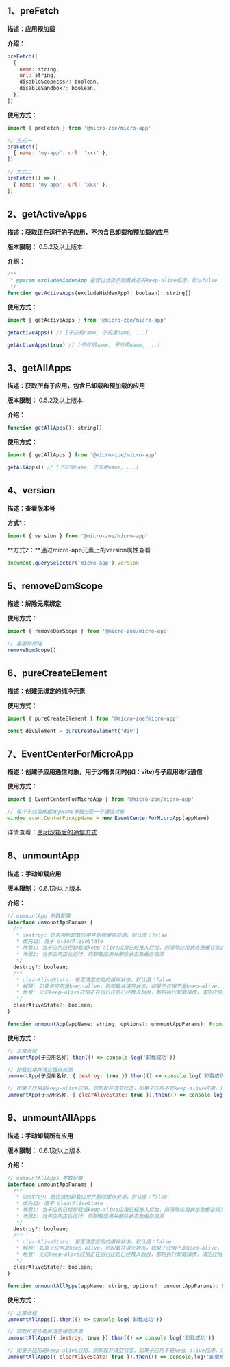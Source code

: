 
## 1、preFetch
**描述：应用预加载**

**介绍：**
```js
preFetch([
  {
    name: string,
    url: string,
    disableScopecss?: boolean,
    disableSandbox?: boolean,
  },
])
```

**使用方式：**
```js
import { preFetch } from '@micro-zoe/micro-app'

// 方式一
preFetch([
  { name: 'my-app', url: 'xxx' },
])

// 方式二
preFetch(() => [
  { name: 'my-app', url: 'xxx' },
])
```


## 2、getActiveApps
**描述：获取正在运行的子应用，不包含已卸载和预加载的应用**

**版本限制：** 0.5.2及以上版本

**介绍：**
```js
/**
 * @param excludeHiddenApp 是否过滤处于隐藏状态的keep-alive应用，默认false
 */
function getActiveApps(excludeHiddenApp?: boolean): string[]
```

**使用方式：**
```js
import { getActiveApps } from '@micro-zoe/micro-app'

getActiveApps() // [子应用name, 子应用name, ...]

getActiveApps(true) // [子应用name, 子应用name, ...]
```

## 3、getAllApps
**描述：获取所有子应用，包含已卸载和预加载的应用**

**版本限制：** 0.5.2及以上版本

**介绍：**
```js
function getAllApps(): string[]
```

**使用方式：**
```js
import { getAllApps } from '@micro-zoe/micro-app'

getAllApps() // [子应用name, 子应用name, ...]
```



## 4、version
**描述：查看版本号**

**方式1：**
```js
import { version } from '@micro-zoe/micro-app'
```

**方式2：**通过micro-app元素上的version属性查看
```js
document.querySelector('micro-app').version
```


## 5、removeDomScope
**描述：解除元素绑定**

**使用方式：**
```js
import { removeDomScope } from '@micro-zoe/micro-app'

// 重置作用域
removeDomScope()
```


## 6、pureCreateElement
**描述：创建无绑定的纯净元素**

**使用方式：**
```js
import { pureCreateElement } from '@micro-zoe/micro-app'

const divElement = pureCreateElement('div')
```

## 7、EventCenterForMicroApp
**描述：创建子应用通信对象，用于沙箱关闭时(如：vite)与子应用进行通信**

**使用方式：**
```js
import { EventCenterForMicroApp } from '@micro-zoe/micro-app'

// 每个子应用根据appName单独分配一个通信对象
window.eventCenterForAppName = new EventCenterForMicroApp(appName)
```

详情查看：[关闭沙箱后的通信方式](/zh-cn/data?id=关闭沙箱后的通信方式)


## 8、unmountApp
**描述：手动卸载应用**

**版本限制：** 0.6.1及以上版本

**介绍：**
```js
// unmountApp 参数配置
interface unmountAppParams {
  /**
   * destroy: 是否强制卸载应用并删除缓存资源，默认值：false
   * 优先级: 高于 clearAliveState
   * 场景1: 当子应用已经卸载或keep-alive应用已经推入后台，则清除应用状态及缓存资源
   * 场景2: 当子应用正在运行，则卸载应用并删除状态及缓存资源
   */
  destroy?: boolean; 
  /**
   * clearAliveState: 是否清空应用的缓存状态，默认值：false
   * 解释: 如果子应用是keep-alive，则卸载并清空状态，如果子应用不是keep-alive，则执行正常卸载流程
   * 场景: 无论keep-alive应用正在运行还是已经推入后台，都将执行卸载操作，清空应用缓存状态，并保留缓存资源
   */
  clearAliveState?: boolean;
}

function unmountApp(appName: string, options?: unmountAppParams): Promise<void>
```

**使用方式：**
```js
// 正常流程
unmountApp(子应用名称).then(() => console.log('卸载成功'))

// 卸载应用并清空缓存资源
unmountApp(子应用名称, { destroy: true }).then(() => console.log('卸载成功'))

// 如果子应用是keep-alive应用，则卸载并清空状态，如果子应用不是keep-alive应用，则正常卸载
unmountApp(子应用名称, { clearAliveState: true }).then(() => console.log('卸载成功'))
```

## 9、unmountAllApps
**描述：手动卸载所有应用**

**版本限制：** 0.6.1及以上版本

**介绍：**
```js
// unmountAllApps 参数配置
interface unmountAppParams {
  /**
   * destroy: 是否强制卸载应用并删除缓存资源，默认值：false
   * 优先级: 高于 clearAliveState
   * 场景1: 当子应用已经卸载或keep-alive应用已经推入后台，则清除应用状态及缓存资源
   * 场景2: 当子应用正在运行，则卸载应用并删除状态及缓存资源
   */
  destroy?: boolean; 
  /**
   * clearAliveState: 是否清空应用的缓存状态，默认值：false
   * 解释: 如果子应用是keep-alive，则卸载并清空状态，如果子应用不是keep-alive，则执行正常卸载流程
   * 场景: 无论keep-alive应用正在运行还是已经推入后台，都将执行卸载操作，清空应用缓存状态，并保留缓存资源
   */
  clearAliveState?: boolean;
}

function unmountAllApps(appName: string, options?: unmountAppParams): Promise<void>
```

**使用方式：**
```js
// 正常流程
unmountAllApps().then(() => console.log('卸载成功'))

// 卸载所有应用并清空缓存资源
unmountAllApps({ destroy: true }).then(() => console.log('卸载成功'))

// 如果子应用是keep-alive应用，则卸载并清空状态，如果子应用不是keep-alive应用，则正常卸载
unmountAllApps({ clearAliveState: true }).then(() => console.log('卸载成功'))
```
